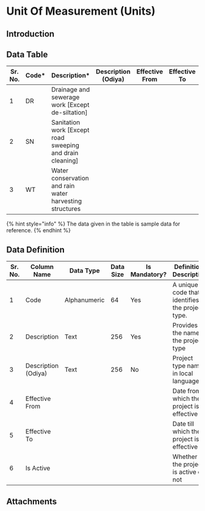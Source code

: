 # Unit Of Measurement (Units)

## Introduction



## Data Table

| Sr. No. | Code\* | Description\*                                              | Description (Odiya) | Effective From | Effective To | Is Active |
| ------- | ------ | ---------------------------------------------------------- | ------------------- | -------------- | ------------ | --------- |
| 1       | DR     | Drainage and sewerage work \[Except de-siltation]          |                     |                |              |           |
| 2       | SN     | Sanitation work \[Except road sweeping and drain cleaning] |                     |                |              |           |
| 3       | WT     | Water conservation and rain water harvesting structures    |                     |                |              |           |

{% hint style="info" %}
The data given in the table is sample data for reference.
{% endhint %}

## Data Definition

| Sr. No. | Column Name         | Data Type    | Data Size | Is Mandatory? | Definition/ Description                         |
| ------- | ------------------- | ------------ | --------- | ------------- | ----------------------------------------------- |
| 1       | Code                | Alphanumeric | 64        | Yes           | A unique code that identifies the project type. |
| 2       | Description         | Text         | 256       | Yes           | Provides the name of the project type           |
| 3       | Description (Odiya) | Text         | 256       | No            | Project type name in local language             |
| 4       | Effective From      |              |           |               | Date from which the project is effective        |
| 5       | Effective To        |              |           |               | Date till which the project is effective        |
| 6       | Is Active           |              |           |               | Whether the project is active or not            |

## Attachments

